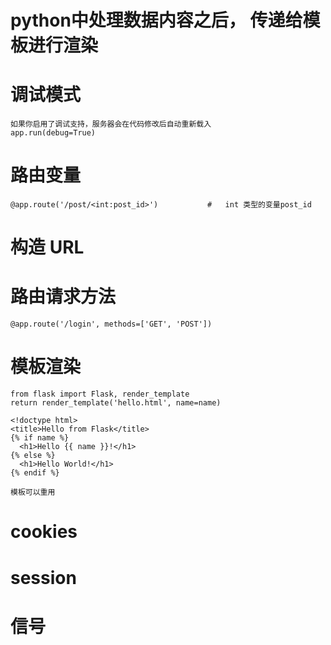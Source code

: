 # python中处理数据内容之后， 传递给模板进行渲染



# 调试模式

	如果你启用了调试支持，服务器会在代码修改后自动重新载入
	app.run(debug=True)

# 路由变量

	@app.route('/post/<int:post_id>')			#	int 类型的变量post_id


# 构造 URL

	


# 路由请求方法

	@app.route('/login', methods=['GET', 'POST'])


# 模板渲染

	from flask import Flask, render_template
	return render_template('hello.html', name=name)
	
	<!doctype html>
	<title>Hello from Flask</title>
	{% if name %}
	  <h1>Hello {{ name }}!</h1>
	{% else %}
	  <h1>Hello World!</h1>
	{% endif %}

	模板可以重用

	



# cookies


# session 

	
# 信号


